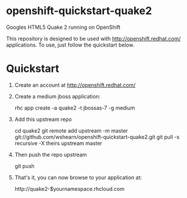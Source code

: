 openshift-quickstart-quake2
===========================

Googles HTML5 Quake 2 running on OpenShift

This repository is designed to be used with http://openshift.redhat.com/
applications.  To use, just follow the quickstart below.

Quickstart
==========

1) Create an account at http://openshift.redhat.com/

2) Create a medium jboss application:

    rhc app create -a quake2 -t jbossas-7 -g medium

3) Add this upstream repo

    cd quake2
    git remote add upstream -m master git://github.com/wshearn/openshift-quickstart-quake2.git
    git pull -s recursive -X theirs upstream master

4) Then push the repo upstream

    git push

5) That's it, you can now browse to your application at:

    http://quake2-$yournamespace.rhcloud.com

